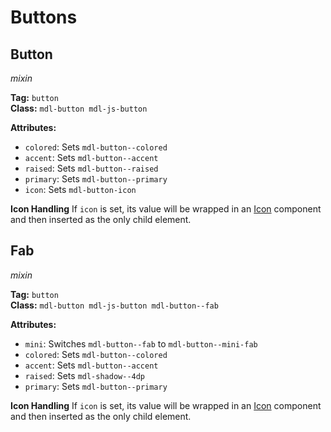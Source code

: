 # Buttons
## Button
*mixin*

**Tag:** `button`  
**Class:** `mdl-button mdl-js-button`

**Attributes:**
* `colored`: Sets `mdl-button--colored`
* `accent`: Sets `mdl-button--accent`
* `raised`: Sets `mdl-button--raised`
* `primary`:  Sets `mdl-button--primary`
* `icon`: Sets `mdl-button-icon`

**Icon Handling**
If `icon` is set, its value will be wrapped in an [Icon](misc.md#icon) component and then inserted as the only child element.

## Fab
*mixin*

**Tag:** `button`  
**Class:** `mdl-button mdl-js-button mdl-button--fab`

**Attributes:**
* `mini`: Switches `mdl-button--fab` to `mdl-button--mini-fab`
* `colored`: Sets `mdl-button--colored`
* `accent`: Sets `mdl-button--accent`
* `raised`: Sets `mdl-shadow--4dp`
* `primary`:  Sets `mdl-button--primary`

**Icon Handling**
If `icon` is set, its value will be wrapped in an [Icon](misc.md#icon) component and then inserted as the only child element.
